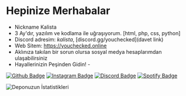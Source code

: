 # Hepinize Merhabalar
- Nickname Kalista
- 3 Ay'dır, yazılım ve kodlama ile uğraşıyorum. [html, php, css, python]
- Discord adresim: _kalista_, [discord.gg/youchecked](davet link)
- Web Sitem: https://youchecked.online
- Aklınıza takılan bir sorun olursa sosyal medya hesaplarımdan ulaşabilirsiniz
- Hayallerinizin Peşinden Gidin! -

[![Github Badge](https://img.shields.io/badge/-Github-000?style=quare&labelColor=000&logo=Github&logoColor=white&link=link)](link)
[![Instagram Badge](https://img.shields.io/badge/-Instagram-C13584?style=flat-quare&labelColor=C13584&logo=instagram&logoColor=white&link=link)](link)
[![Discord Badge](https://img.shields.io/badge/-Discord-5865F2?style=flat-quare&labelColor=5865F2&logo=discord&logoColor=white&link=link)](link)
[![Spotify Badge](https://img.shields.io/badge/-Spotify-1ED760?style=flat-quare&labelColor=1ED760&logo=spotify&logoColor=white&link=link)](link)

![Deponuzun İstatistikleri](https://github-readme-stats.vercel.app/api?username=KralxOmer&show_icons=true)
